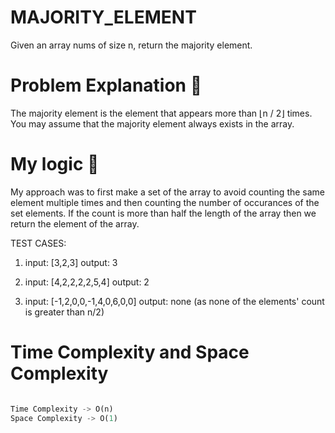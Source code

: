 # MAJORITY_ELEMENT
Given an array nums of size n, return the majority element.

# Problem Explanation 🚀
The majority element is the element that appears more than ⌊n / 2⌋ times. You may assume that the majority element always exists in the array.

# My logic 🤯
My approach was to first make a set of the array to avoid counting the same element multiple times and then counting the number of occurances of the set elements. If the count is more than half the length of the array then we return the element of the array.
 
 TEST CASES:
 1. input: [3,2,3]
    output: 3

 2. input: [4,2,2,2,2,5,4]
    output: 2

 3. input: [-1,2,0,0,-1,4,0,6,0,0]
    output: none (as none of the elements' count is greater than n/2)

# Time Complexity and Space Complexity
```python

Time Complexity -> O(n)
Space Complexity -> O(1)

```    
